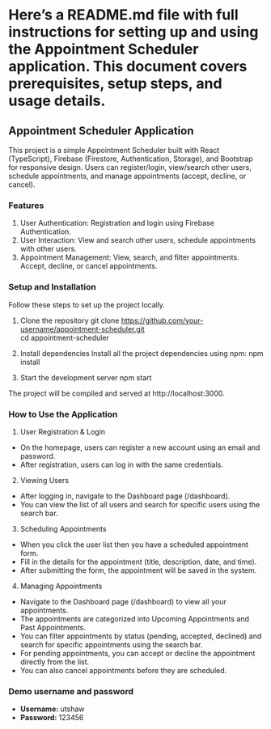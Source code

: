 # Here’s a README.md file with full instructions for setting up and using the Appointment Scheduler application. This document covers prerequisites, setup steps, and usage details.

## Appointment Scheduler Application

This project is a simple Appointment Scheduler built with React (TypeScript), Firebase (Firestore, Authentication, Storage), and Bootstrap for responsive design. Users can register/login, view/search other users, schedule appointments, and manage appointments (accept, decline, or cancel).

### Features

1.  User Authentication: Registration and login using Firebase Authentication.
2.  User Interaction: View and search other users, schedule appointments with other users.
3.  Appointment Management: View, search, and filter appointments. Accept, decline, or cancel appointments.

### Setup and Installation

Follow these steps to set up the project locally.

1. Clone the repository
   git clone https://github.com/your-username/appointment-scheduler.git <br/>
   cd appointment-scheduler

2. Install dependencies
   Install all the project dependencies using npm:
   npm install

3. Start the development server
   npm start

The project will be compiled and served at http://localhost:3000.

### How to Use the Application

1. User Registration & Login
<ul>
    <li>On the homepage, users can register a new account using an email and password.</li>
    <li>After registration, users can log in with the same credentials.</li>
</ul>

2. Viewing Users
<ul>
    <li>After logging in, navigate to the Dashboard page (/dashboard).</li>
    <li>You can view the list of all users and search for specific users using the search bar.</li>
</ul>

3. Scheduling Appointments
<ul>
    <li>When you click the user list then you have a scheduled appointment form.</li>
    <li>Fill in the details for the appointment (title, description, date, and time).</li>
    <li>After submitting the form, the appointment will be saved in the system.</li>
</ul>

4. Managing Appointments
<ul>
    <li>Navigate to the Dashboard page (/dashboard) to view all your appointments.</li>
    <li>The appointments are categorized into Upcoming Appointments and Past Appointments.</li>
    <li>You can filter appointments by status (pending, accepted, declined) and search for specific appointments using the search bar.</li>
    <li>For pending appointments, you can accept or decline the appointment directly from the list.</li>
    <li>You can also cancel appointments before they are scheduled.</li>
</ul>


### Demo username and password

-   **Username:** utshaw
-   **Password:** 123456
